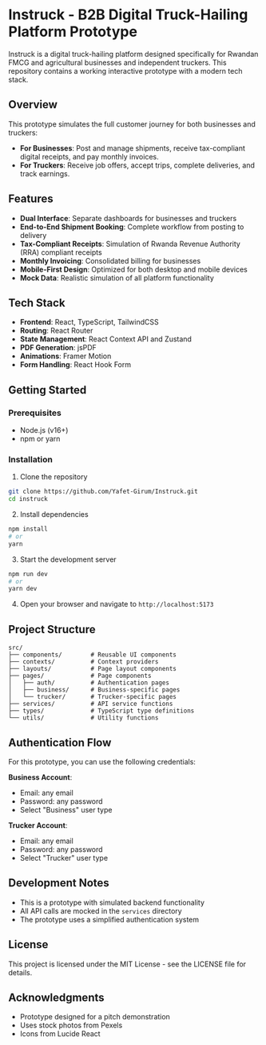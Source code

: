 # Instruck - B2B Digital Truck-Hailing Platform Prototype

Instruck is a digital truck-hailing platform designed specifically for Rwandan FMCG and agricultural businesses and independent truckers. This repository contains a working interactive prototype with a modern tech stack.

## Overview

This prototype simulates the full customer journey for both businesses and truckers:

- **For Businesses**: Post and manage shipments, receive tax-compliant digital receipts, and pay monthly invoices.
- **For Truckers**: Receive job offers, accept trips, complete deliveries, and track earnings.

## Features

- **Dual Interface**: Separate dashboards for businesses and truckers
- **End-to-End Shipment Booking**: Complete workflow from posting to delivery
- **Tax-Compliant Receipts**: Simulation of Rwanda Revenue Authority (RRA) compliant receipts
- **Monthly Invoicing**: Consolidated billing for businesses
- **Mobile-First Design**: Optimized for both desktop and mobile devices
- **Mock Data**: Realistic simulation of all platform functionality

## Tech Stack

- **Frontend**: React, TypeScript, TailwindCSS
- **Routing**: React Router
- **State Management**: React Context API and Zustand
- **PDF Generation**: jsPDF
- **Animations**: Framer Motion
- **Form Handling**: React Hook Form

## Getting Started

### Prerequisites

- Node.js (v16+)
- npm or yarn

### Installation

1. Clone the repository
```bash
git clone https://github.com/Yafet-Girum/Instruck.git
cd instruck
```

2. Install dependencies
```bash
npm install
# or
yarn
```

3. Start the development server
```bash
npm run dev
# or
yarn dev
```

4. Open your browser and navigate to `http://localhost:5173`

## Project Structure

```
src/
├── components/        # Reusable UI components
├── contexts/          # Context providers
├── layouts/           # Page layout components
├── pages/             # Page components
│   ├── auth/          # Authentication pages
│   ├── business/      # Business-specific pages
│   └── trucker/       # Trucker-specific pages
├── services/          # API service functions
├── types/             # TypeScript type definitions
└── utils/             # Utility functions
```

## Authentication Flow

For this prototype, you can use the following credentials:

**Business Account**:
- Email: any email
- Password: any password
- Select "Business" user type

**Trucker Account**:
- Email: any email
- Password: any password
- Select "Trucker" user type

## Development Notes

- This is a prototype with simulated backend functionality
- All API calls are mocked in the `services` directory
- The prototype uses a simplified authentication system

## License

This project is licensed under the MIT License - see the LICENSE file for details.

## Acknowledgments

- Prototype designed for a pitch demonstration
- Uses stock photos from Pexels
- Icons from Lucide React
